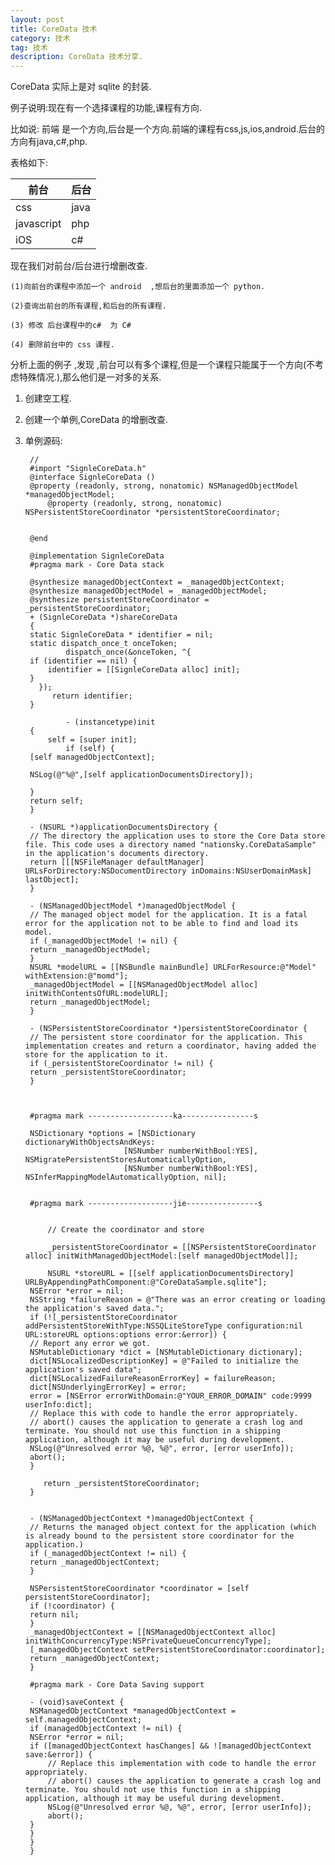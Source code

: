 ```yaml
---
layout: post
title: CoreData 技术
category: 技术
tag: 技术
description: CoreData 技术分享.
---
```


CoreData 实际上是对 sqlite 的封装.

例子说明:现在有一个选择课程的功能,课程有方向.

比如说: 前端 是一个方向,后台是一个方向.前端的课程有css,js,ios,android.后台的方向有java,c#,php.

表格如下:

| 前台         | 后台          |
| ------------| ------------- |
| css         | java          |
| javascript  | php           |
| iOS         | c#            |

现在我们对前台/后台进行增删改查.

	(1)向前台的课程中添加一个 android  ,想后台的里面添加一个 python.

	(2)查询出前台的所有课程,和后台的所有课程.
	
	(3) 修改 后台课程中的c#  为 C#
	
	(4) 删除前台中的 css 课程.
	
	

分析上面的例子 ,发现 ,前台可以有多个课程,但是一个课程只能属于一个方向(不考虑特殊情况.),那么他们是一对多的关系.


1. 创建空工程.
2. 创建一个单例,CoreData 的增删改查.

3. 单例源码:
    	
    	//
    	#import "SignleCoreData.h"
    	@interface SignleCoreData ()
		@property (readonly, strong, nonatomic) NSManagedObjectModel *managedObjectModel;
			@property (readonly, strong, nonatomic) NSPersistentStoreCoordinator *persistentStoreCoordinator;


		@end

		@implementation SignleCoreData
		#pragma mark - Core Data stack

		@synthesize managedObjectContext = _managedObjectContext;
		@synthesize managedObjectModel = _managedObjectModel;
		@synthesize persistentStoreCoordinator = _persistentStoreCoordinator;
		+ (SignleCoreData *)shareCoreData
		{
		static SignleCoreData * identifier = nil;   
		static dispatch_once_t onceToken;
    			dispatch_once(&onceToken, ^{
        if (identifier == nil) {
            identifier = [[SignleCoreData alloc] init];
        }
          });
             return identifier;
		}

				- (instancetype)init
		{
			self = [super init];
    			if (self) {
        [self managedObjectContext];
        
        NSLog(@"%@",[self applicationDocumentsDirectory]);
        
        }
        return self;
        }
        
    	- (NSURL *)applicationDocumentsDirectory {
    	// The directory the application uses to store the Core Data store file. This code uses a directory named "nationsky.CoreDataSample" in the application's documents directory.
    	return [[[NSFileManager defaultManager] URLsForDirectory:NSDocumentDirectory inDomains:NSUserDomainMask] lastObject];
    	}

    	- (NSManagedObjectModel *)managedObjectModel {
        // The managed object model for the application. It is a fatal error for the application not to be able to find and load its model.
        if (_managedObjectModel != nil) {
        return _managedObjectModel;
        }
        NSURL *modelURL = [[NSBundle mainBundle] URLForResource:@"Model" withExtension:@"momd"];
        _managedObjectModel = [[NSManagedObjectModel alloc] initWithContentsOfURL:modelURL];
        return _managedObjectModel;
    	}

    	- (NSPersistentStoreCoordinator *)persistentStoreCoordinator {
        // The persistent store coordinator for the application. This implementation creates and return a coordinator, having added the store for the application to it.
        if (_persistentStoreCoordinator != nil) {
        return _persistentStoreCoordinator;
        }
    
    
    
    	#pragma mark -------------------ka----------------s
    
        NSDictionary *options = [NSDictionary dictionaryWithObjectsAndKeys:
                             [NSNumber numberWithBool:YES], NSMigratePersistentStoresAutomaticallyOption,
                             [NSNumber numberWithBool:YES], NSInferMappingModelAutomaticallyOption, nil];
    
    
    	#pragma mark -------------------jie----------------s
    
    
        	// Create the coordinator and store

    	    _persistentStoreCoordinator = [[NSPersistentStoreCoordinator alloc] initWithManagedObjectModel:[self managedObjectModel]];
    	    
    	    NSURL *storeURL = [[self applicationDocumentsDirectory] URLByAppendingPathComponent:@"CoreDataSample.sqlite"];
        NSError *error = nil;
        NSString *failureReason = @"There was an error creating or loading the application's saved data.";
        if (![_persistentStoreCoordinator addPersistentStoreWithType:NSSQLiteStoreType configuration:nil URL:storeURL options:options error:&error]) {
        // Report any error we got.
        NSMutableDictionary *dict = [NSMutableDictionary dictionary];
        dict[NSLocalizedDescriptionKey] = @"Failed to initialize the application's saved data";
        dict[NSLocalizedFailureReasonErrorKey] = failureReason;
        dict[NSUnderlyingErrorKey] = error;
        error = [NSError errorWithDomain:@"YOUR_ERROR_DOMAIN" code:9999 userInfo:dict];
        // Replace this with code to handle the error appropriately.
        // abort() causes the application to generate a crash log and terminate. You should not use this function in a shipping application, although it may be useful during development.
        NSLog(@"Unresolved error %@, %@", error, [error userInfo]);
        abort();
        }
    
           return _persistentStoreCoordinator;
    	}


    	- (NSManagedObjectContext *)managedObjectContext {
        // Returns the managed object context for the application (which is already bound to the persistent store coordinator for the application.)
        if (_managedObjectContext != nil) {
        return _managedObjectContext;
        }
    
        NSPersistentStoreCoordinator *coordinator = [self persistentStoreCoordinator];
        if (!coordinator) {
        return nil;
        }
        _managedObjectContext = [[NSManagedObjectContext alloc] initWithConcurrencyType:NSPrivateQueueConcurrencyType];
        [_managedObjectContext setPersistentStoreCoordinator:coordinator];
        return _managedObjectContext;
    	}

    	#pragma mark - Core Data Saving support

    	- (void)saveContext {
        NSManagedObjectContext *managedObjectContext = self.managedObjectContext;
        if (managedObjectContext != nil) {
        NSError *error = nil;
        if ([managedObjectContext hasChanges] && ![managedObjectContext save:&error]) {
            // Replace this implementation with code to handle the error appropriately.
            // abort() causes the application to generate a crash log and terminate. You should not use this function in a shipping application, although it may be useful during development.
            NSLog(@"Unresolved error %@, %@", error, [error userInfo]);
            abort();
        }
        }
    	}
    	}

	
 
    